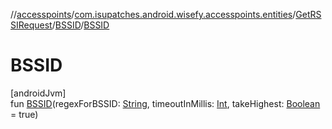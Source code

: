 //[accesspoints](../../../../index.md)/[com.isupatches.android.wisefy.accesspoints.entities](../../index.md)/[GetRSSIRequest](../index.md)/[BSSID](index.md)/[BSSID](-b-s-s-i-d.md)

# BSSID

[androidJvm]\
fun [BSSID](-b-s-s-i-d.md)(regexForBSSID: [String](https://kotlinlang.org/api/latest/jvm/stdlib/kotlin/-string/index.html), timeoutInMillis: [Int](https://kotlinlang.org/api/latest/jvm/stdlib/kotlin/-int/index.html), takeHighest: [Boolean](https://kotlinlang.org/api/latest/jvm/stdlib/kotlin/-boolean/index.html) = true)

